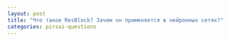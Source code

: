 ```yaml
---
layout: post
title: "Что такое ResBlock? Зачем он применяется в нейронных сетях?"
categories: pirsai-questions
---
```


